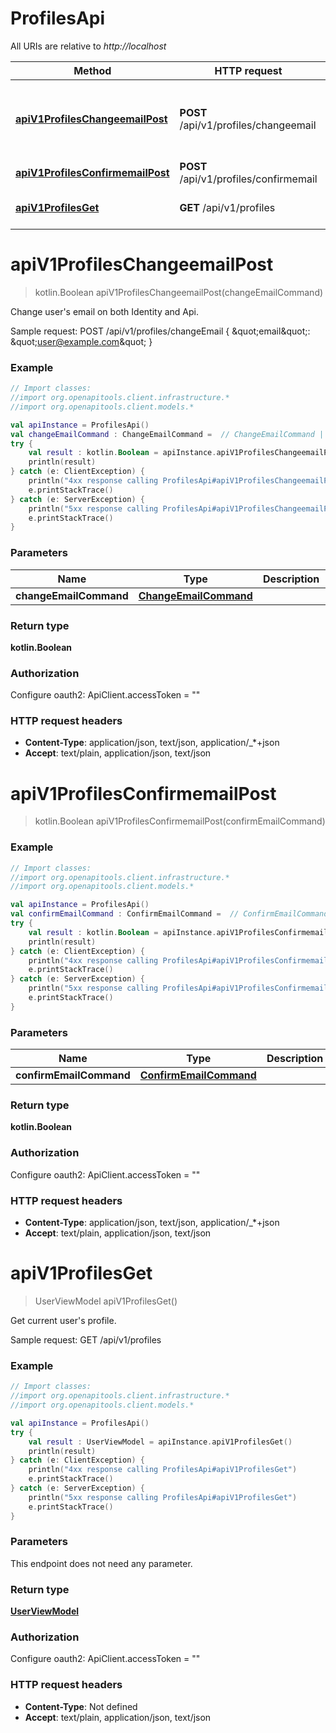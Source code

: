 # ProfilesApi

All URIs are relative to *http://localhost*

Method | HTTP request | Description
------------- | ------------- | -------------
[**apiV1ProfilesChangeemailPost**](ProfilesApi.md#apiV1ProfilesChangeemailPost) | **POST** /api/v1/profiles/changeemail | Change user&#39;s email on both Identity and Api.
[**apiV1ProfilesConfirmemailPost**](ProfilesApi.md#apiV1ProfilesConfirmemailPost) | **POST** /api/v1/profiles/confirmemail | 
[**apiV1ProfilesGet**](ProfilesApi.md#apiV1ProfilesGet) | **GET** /api/v1/profiles | Get current user&#39;s profile.


<a name="apiV1ProfilesChangeemailPost"></a>
# **apiV1ProfilesChangeemailPost**
> kotlin.Boolean apiV1ProfilesChangeemailPost(changeEmailCommand)

Change user&#39;s email on both Identity and Api.

Sample request:        POST /api/v1/profiles/changeEmail      {          \&quot;email\&quot;: \&quot;user@example.com\&quot;      }

### Example
```kotlin
// Import classes:
//import org.openapitools.client.infrastructure.*
//import org.openapitools.client.models.*

val apiInstance = ProfilesApi()
val changeEmailCommand : ChangeEmailCommand =  // ChangeEmailCommand | 
try {
    val result : kotlin.Boolean = apiInstance.apiV1ProfilesChangeemailPost(changeEmailCommand)
    println(result)
} catch (e: ClientException) {
    println("4xx response calling ProfilesApi#apiV1ProfilesChangeemailPost")
    e.printStackTrace()
} catch (e: ServerException) {
    println("5xx response calling ProfilesApi#apiV1ProfilesChangeemailPost")
    e.printStackTrace()
}
```

### Parameters

Name | Type | Description  | Notes
------------- | ------------- | ------------- | -------------
 **changeEmailCommand** | [**ChangeEmailCommand**](ChangeEmailCommand.md)|  | [optional]

### Return type

**kotlin.Boolean**

### Authorization


Configure oauth2:
    ApiClient.accessToken = ""

### HTTP request headers

 - **Content-Type**: application/json, text/json, application/_*+json
 - **Accept**: text/plain, application/json, text/json

<a name="apiV1ProfilesConfirmemailPost"></a>
# **apiV1ProfilesConfirmemailPost**
> kotlin.Boolean apiV1ProfilesConfirmemailPost(confirmEmailCommand)



### Example
```kotlin
// Import classes:
//import org.openapitools.client.infrastructure.*
//import org.openapitools.client.models.*

val apiInstance = ProfilesApi()
val confirmEmailCommand : ConfirmEmailCommand =  // ConfirmEmailCommand | 
try {
    val result : kotlin.Boolean = apiInstance.apiV1ProfilesConfirmemailPost(confirmEmailCommand)
    println(result)
} catch (e: ClientException) {
    println("4xx response calling ProfilesApi#apiV1ProfilesConfirmemailPost")
    e.printStackTrace()
} catch (e: ServerException) {
    println("5xx response calling ProfilesApi#apiV1ProfilesConfirmemailPost")
    e.printStackTrace()
}
```

### Parameters

Name | Type | Description  | Notes
------------- | ------------- | ------------- | -------------
 **confirmEmailCommand** | [**ConfirmEmailCommand**](ConfirmEmailCommand.md)|  | [optional]

### Return type

**kotlin.Boolean**

### Authorization


Configure oauth2:
    ApiClient.accessToken = ""

### HTTP request headers

 - **Content-Type**: application/json, text/json, application/_*+json
 - **Accept**: text/plain, application/json, text/json

<a name="apiV1ProfilesGet"></a>
# **apiV1ProfilesGet**
> UserViewModel apiV1ProfilesGet()

Get current user&#39;s profile.

Sample request:        GET /api/v1/profiles

### Example
```kotlin
// Import classes:
//import org.openapitools.client.infrastructure.*
//import org.openapitools.client.models.*

val apiInstance = ProfilesApi()
try {
    val result : UserViewModel = apiInstance.apiV1ProfilesGet()
    println(result)
} catch (e: ClientException) {
    println("4xx response calling ProfilesApi#apiV1ProfilesGet")
    e.printStackTrace()
} catch (e: ServerException) {
    println("5xx response calling ProfilesApi#apiV1ProfilesGet")
    e.printStackTrace()
}
```

### Parameters
This endpoint does not need any parameter.

### Return type

[**UserViewModel**](UserViewModel.md)

### Authorization


Configure oauth2:
    ApiClient.accessToken = ""

### HTTP request headers

 - **Content-Type**: Not defined
 - **Accept**: text/plain, application/json, text/json

